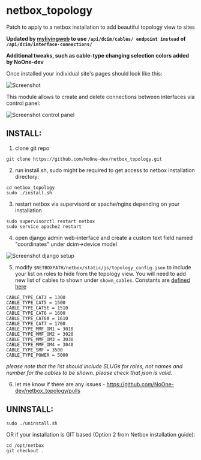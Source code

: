 # netbox_topology

Patch to apply to a netbox installation to add beautiful topology view to sites

**Updated by [mylivingweb](https://github.com/mylivingweb/netbox_topology) to use `/api/dcim/cables/ endpoint instead` of `/api/dcim/interface-connections/`**

**Additional tweaks, such as cable-type changing selection colors added by NoOne-dev** 

Once installed your individual site's pages should look like this:

![Screenshot](docs/screenshot-site.png "Screenshot of site's page")

This module allows to create and delete connections between interfaces via control panel:

![Screenshot control panel](docs/screenshot-panel.png "Screenshot of the control panel")

## INSTALL:

1. clone git repo

```
git clone https://github.com/NoOne-dev/netbox_topology.git
```

2. run install.sh, sudo might be required to get access to netbox installation directory:

```
cd netbox_topology
sudo ./install.sh
```

3. restart netbox via supervisord or apache/nginx depending on your installation

```
sudo supervisorctl restart netbox
sudo service apache2 restart
```

4. open django admin web-interface and create a custom text field named "coordinates" under dcim->device model

![Screenshot django setup](docs/screenshot-customfield.png "Screenshot of django setup")

5. modify `$NETBOXPATH/netbox/static/js/topology_config.json` to include your list on roles to hide from the topology view. You will need to add new list of cables to shown under `shown_cables`. Constants are [defined here](https://github.com/digitalocean/netbox/blob/develop/netbox/dcim/constants.py#L336)
```
CABLE_TYPE_CAT3 = 1300
CABLE_TYPE_CAT5 = 1500
CABLE_TYPE_CAT5E = 1510
CABLE_TYPE_CAT6 = 1600
CABLE_TYPE_CAT6A = 1610
CABLE_TYPE_CAT7 = 1700
CABLE_TYPE_MMF_OM1 = 3010
CABLE_TYPE_MMF_OM2 = 3020
CABLE_TYPE_MMF_OM3 = 3030
CABLE_TYPE_MMF_OM4 = 3040
CABLE_TYPE_SMF = 3500
CABLE_TYPE_POWER = 5000
``` 

*please note that the list should include SLUGs for roles, not names and number for the cables to be shown. please check that json is valid.*

6. let me know if there are any issues - https://github.com/NoOne-dev/netbox_topology/pulls



## UNINSTALL:

```
sudo ./uninstall.sh
```

OR if your installation is GIT based (Option 2 from Netbox installation guide):

```
cd /opt/netbox
git checkout .
```
